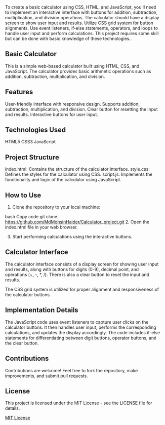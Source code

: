 To create a basic calculator using CSS, HTML, and JavaScript, you'll need to implement an
interactive interface with buttons for addition, subtraction, multiplication, and division
operations. The calculator should have a display screen to show user input and results. Utilize
CSS grid system for button alignments. Use event listeners, if-else statements, operators, and
loops to handle user input and perform calculations. This project requires some skill but can be
done with basic knowledge of these technologies..

## Basic Calculator
This is a simple web-based calculator built using HTML, CSS, and JavaScript. The calculator provides basic arithmetic operations such as addition, subtraction, multiplication, and division.

## Features
User-friendly interface with responsive design.
Supports addition, subtraction, multiplication, and division.
Clear button for resetting the input and results.
Interactive buttons for user input.

## Technologies Used
HTML5
CSS3
JavaScript

## Project Structure
index.html: Contains the structure of the calculator interface.
style.css: Defines the styles for the calculator using CSS.
script.js: Implements the functionality and logic of the calculator using JavaScript.

## How to Use
1. Clone the repository to your local machine:

bash
Copy code
git clone https://github.com/MdMohsinHaider/Calculator_project.git
2. Open the index.html file in your web browser.

3. Start performing calculations using the interactive buttons.

## Calculator Interface
The calculator interface consists of a display screen for showing user input and results, along with buttons for digits (0-9), decimal point, and operations (+, -, *, /). There is also a clear button to reset the input and results.

The CSS grid system is utilized for proper alignment and responsiveness of the calculator buttons.

## Implementation Details
The JavaScript code uses event listeners to capture user clicks on the calculator buttons. It then handles user input, performs the corresponding calculations, and updates the display accordingly. The code includes if-else statements for differentiating between digit buttons, operator buttons, and the clear button.

## Contributions
Contributions are welcome! Feel free to fork the repository, make improvements, and submit pull requests.

## License

This project is licensed under the MIT License - see the LICENSE file for details.

[MIT License](LICENSE)